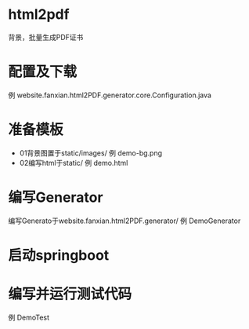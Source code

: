 # html2pdf
背景，批量生成PDF证书

# 配置及下载
 例 website.fanxian.html2PDF.generator.core.Configuration.java

# 准备模板
 * 01背景图置于static/images/ 例 demo-bg.png
 * 02编写html于static/ 例 demo.html
 
# 编写Generator
编写Generato于website.fanxian.html2PDF.generator/  例 DemoGenerator

# 启动springboot

# 编写并运行测试代码
 例 DemoTest
 
 
